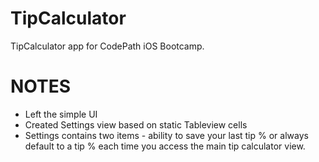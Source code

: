 TipCalculator
=============

TipCalculator app for CodePath iOS Bootcamp.

NOTES
=====

* Left the simple UI
* Created Settings view based on static Tableview cells
* Settings contains two items - ability to save your last tip % or always default to a tip % each time you access the main tip calculator view.
